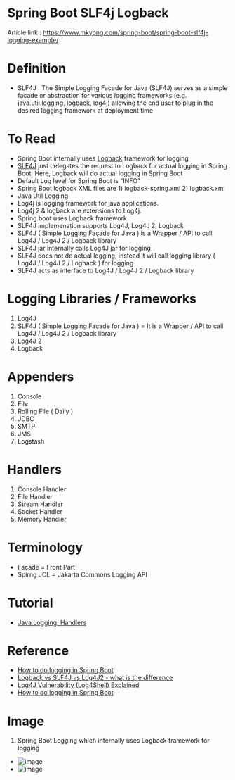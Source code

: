 # Spring Boot SLF4j Logback

Article link : https://www.mkyong.com/spring-boot/spring-boot-slf4j-logging-example/

# Definition
* SLF4J : The Simple Logging Facade for Java (SLF4J) serves as a simple facade or abstraction for various logging frameworks (e.g. java.util.logging, logback, log4j) allowing the end user to plug in the desired logging framework at deployment time

# To Read
* Spring Boot internally uses [Logback](https://logback.qos.ch/) framework for logging
* [SLF4J](https://www.slf4j.org/) just delegates the request to Logback for actual logging in Spring Boot. Here, Logback will do actual logging in Spring Boot
* Default Log level for Spring Boot is "INFO"
* Spring Boot logback XML files are 1) logback-spring.xml 2) logback.xml
* Java Util Logging
* Log4j is logging framework for java applications.
* Log4j 2 & logback are extensions to Log4j. 
* Spring boot uses Logback framework
* SLF4J implemenation supports Log4J, Log4J 2, Logback
* SLF4J ( Simple Logging Façade for Java ) is a Wrapper / API to call Log4J / Log4J 2 / Logback library
* SLF4J jar internally calls Log4J jar for logging
* SLF4J does not do actual logging, instead it will call logging library ( Log4J / Log4J 2 / Logback ) for logging
* SLF4J acts as interface to  Log4J / Log4J 2 / Logback library

# Logging Libraries / Frameworks
1. Log4J 
2. SLF4J ( Simple Logging Façade for Java )  = It is a Wrapper / API to call Log4J / Log4J 2 / Logback library
3. Log4J 2 
4. Logback

# Appenders
1. Console 
2. File 
3. Rolling File ( Daily )
4. JDBC
5. SMTP
6. JMS
7. Logstash

# Handlers
1. Console Handler
2. File Handler
3. Stream Handler
4. Socket Handler
5. Memory Handler

# Terminology
* Façade = Front Part
* Spirng JCL = Jakarta Commons Logging API

# Tutorial
* [Java Logging: Handlers](http://tutorials.jenkov.com/java-logging/handlers.html)

# Reference
* [How to do logging in Spring Boot](https://www.youtube.com/watch?v=lGrcZsw-hKQ)
* [Logback vs SLF4J vs Log4J2 - what is the difference](https://www.youtube.com/watch?v=SWHYrCXIL38)
* [Log4J Vulnerability (Log4Shell) Explained](https://www.youtube.com/watch?v=uyq8yxWO1ls)
* [How to do logging in Spring Boot](https://www.youtube.com/watch?v=lGrcZsw-hKQ)

# Image
1. Spring Boot Logging which internally uses Logback framework for logging 
* ![image](https://user-images.githubusercontent.com/7721150/147807323-8d0885af-7aa6-45c4-b05d-f19c93b13d39.png)
* ![image](https://user-images.githubusercontent.com/7721150/147808383-4f831aca-e156-4e37-93f0-d0e22ebc7d22.png)
